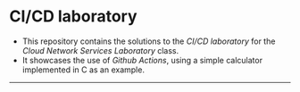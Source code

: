 # CI/CD laboratory

- This repository contains the solutions to the *CI/CD laboratory* for the *Cloud Network Services Laboratory* class.
- It showcases the use of *Github Actions*, using a simple calculator implemented in C as an example.

---